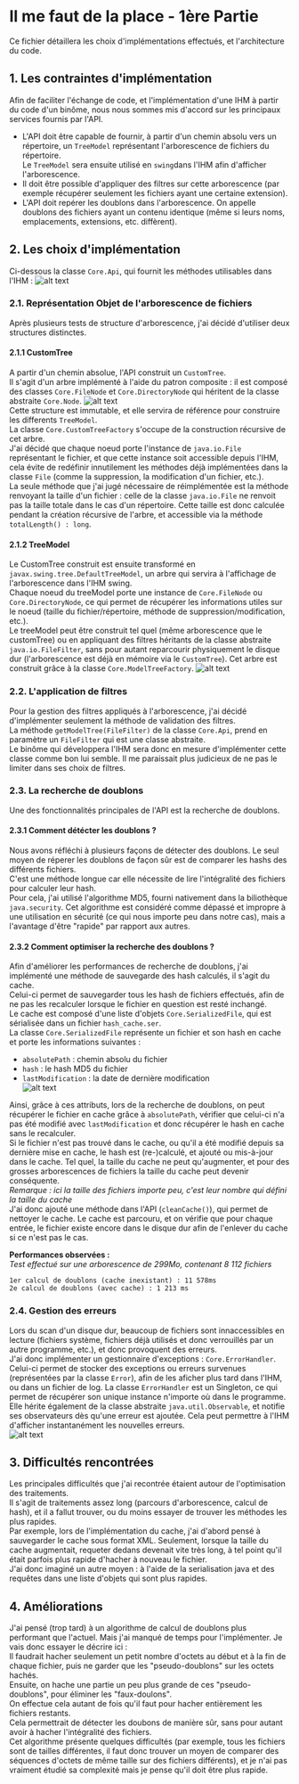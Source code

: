 # Il me faut de la place - 1ère Partie
Ce fichier détaillera les choix d'implémentations effectués, et l'architecture du code.
## 1. Les contraintes d'implémentation  
Afin de faciliter l'échange de code, et l'implémentation d'une IHM à partir du code d'un binôme, nous nous sommes mis d'accord sur les principaux services fournis par l'API.  
+ L'API doit être capable de fournir, à partir d'un chemin absolu vers un répertoire, un `TreeModel` représentant l'arborescence de fichiers du répertoire.  
Le `TreeModel` sera ensuite utilisé en `swing`dans l'IHM afin d'afficher l'arborescence.
+ Il doit être possible d'appliquer des filtres sur cette arborescence (par exemple récupérer seulement les fichiers ayant une certaine extension).
+ L'API doit repérer les doublons dans l'arborescence. On appelle doublons des fichiers ayant un contenu identique (même si leurs noms, emplacements, extensions, etc. diffèrent).   
## 2. Les choix d'implémentation 
Ci-dessous la classe `Core.Api`, qui fournit les méthodes utilisables dans l'IHM : 
![alt text](img/Api.png)  
### 2.1. Représentation Objet de l'arborescence de fichiers
Après plusieurs tests de structure d'arborescence, j'ai décidé d'utiliser deux structures distinctes.  
#### 2.1.1 CustomTree
A partir d'un chemin absolue, l'API construit un `CustomTree`.  
Il s'agit d'un arbre implémenté à l'aide du patron composite : il est composé des classes `Core.FileNode` et `Core.DirectoryNode` qui héritent de la classe abstraite `Core.Node`.
![alt text](img/CustomTree.png)  
Cette structure est immutable, et elle servira de référence pour construire les differents `TreeModel`.    
La classe `Core.CustomTreeFactory` s'occupe de la construction récursive de cet arbre.  
J'ai décidé que chaque noeud porte l'instance de `java.io.File` représentant le fichier, et que cette instance soit accessible depuis l'IHM, cela évite de redéfinir innutilement les méthodes déjà implémentées dans la classe `File` (comme la suppression, la modification d'un fichier, etc.).  
La seule méthode que j'ai jugé nécessaire de réimplémentée est la méthode renvoyant la taille d'un fichier : celle de la classe `java.io.File` ne renvoit pas la taille totale dans le cas d'un répertoire. Cette taille est donc calculée pendant la création récursive de l'arbre, et accessible via la méthode `totalLength() : long`. 
#### 2.1.2 TreeModel
Le CustomTree construit est ensuite transformé en `javax.swing.tree.DefaultTreeModel`, un arbre qui servira à l'affichage de l'arborescence dans l'IHM swing.  
Chaque noeud du treeModel porte une instance de `Core.FileNode` ou `Core.DirectoryNode`, ce qui permet de récupérer les informations utiles sur le noeud (taille du fichier/répertoire, méthode de suppression/modification, etc.).  
Le treeModel peut être construit tel quel (même arborescence que le customTree) ou en appliquant des filtres héritants de la classe abstraite `java.io.FileFilter`, sans pour autant reparcourir physiquement le disque dur (l'arborescence est déjà en mémoire via le `CustomTree`).
Cet arbre est construit grâce à la classe `Core.ModelTreeFactory`.
![alt text](img/ModelTree.png)  
### 2.2. L'application de filtres
Pour la gestion des filtres appliqués à l'arborescence, j'ai décidé d'implémenter seulement la méthode de validation des filtres.  
La méthode `getModelTree(FileFilter)` de la classe `Core.Api`, prend en paramètre un `FileFilter` qui est une classe abstraite.  
Le binôme qui développera l'IHM sera donc en mesure d'implémenter cette classe comme bon lui semble. Il me paraissait plus judicieux de ne pas le limiter dans ses choix de filtres.
### 2.3. La recherche de doublons 
Une des fonctionnalités principales de l'API est la recherche de doublons.
#### 2.3.1 Comment détécter les doublons ?
Nous avons réfléchi à plusieurs façons de détecter des doublons. Le seul moyen de réperer les doublons de façon sûr est de comparer les hashs des différents fichiers.  
C'est une méthode longue car elle nécessite de lire l'intégralité des fichiers pour calculer leur hash.  
Pour cela, j'ai utilisé l'algorithme MD5, fourni nativement dans la biliothèque `java.security`. Cet algorithme est considéré comme dépassé et impropre à une utilisation en sécurité (ce qui nous importe peu dans notre cas), mais a l'avantage d'être "rapide" par rapport aux autres.   
#### 2.3.2 Comment optimiser la recherche des doublons ?
Afin d'améliorer les performances de recherche de doublons, j'ai implémenté une méthode de sauvegarde des hash calculés, il s'agit du cache.  
Celui-ci permet de sauvegarder tous les hash de fichiers effectués, afin de ne pas les recalculer lorsque le fichier en question est resté inchangé.  
Le cache est composé d'une liste d'objets `Core.SerializedFile`, qui est sérialisée dans un fichier `hash_cache.ser`.    
La classe `Core.SerializedFile` représente un fichier et son hash en cache et porte les informations suivantes :
+ `absolutePath` : chemin absolu du fichier 
+ `hash` : le hash MD5 du fichier
+ `lastModification` : la date de dernière modification  
![alt text](img/SerializedFile.png)    

Ainsi, grâce à ces attributs, lors de la recherche de doublons, on peut récupérer le fichier en cache grâce à `absolutePath`, vérifier que celui-ci n'a pas été modifié avec `lastModification` et donc récupérer le hash en cache sans le recalculer.    
Si le fichier n'est pas trouvé dans le cache, ou qu'il a été modifié depuis sa dernière mise en cache, le hash est (re-)calculé, et ajouté ou mis-à-jour dans le cache. 
Tel quel, la taille du cache ne peut qu'augmenter, et pour des grosses arborescences de fichiers la taille du cache peut devenir conséquente.  
*Remarque : ici la taille des fichiers importe peu, c'est leur nombre qui défini la taille du cache*  
J'ai donc ajouté une méthode dans l'API (`cleanCache()`), qui permet de nettoyer le cache. Le cache est parcouru, et on vérifie que pour chaque entrée, le fichier existe encore dans le disque dur afin de l'enlever du cache si ce n'est pas le cas.        

**Performances observées :**  
*Test effectué sur une arborescence de 299Mo, contenant 8 112 fichiers* 
```
1er calcul de doublons (cache inexistant) : 11 578ms
2e calcul de doublons (avec cache) : 1 213 ms
```
 
### 2.4. Gestion des erreurs  
Lors du scan d'un disque dur, beaucoup de fichiers sont innaccessibles en lecture (fichiers système, fichiers déjà utilisés et donc verrouillés par un autre programme, etc.), et donc provoquent des erreurs.  
J'ai donc implémenter un gestionnaire d'exceptions : `Core.ErrorHandler`. Celui-ci permet de stocker des exceptions ou erreurs survenues (représentées par la classe `Error`), afin de les aficher plus tard dans l'IHM, ou dans un fichier de log.
La classe `ErrorHandler` est un Singleton, ce qui permet de récupérer son unique instance n'importe où dans le programme.  
Elle hérite également de la classe abstraite `java.util.Observable`, et notifie ses observateurs dès qu'une erreur est ajoutée. Cela peut permettre à l'IHM d'afficher instantanément les nouvelles erreurs.  
![alt text](img/Error.png)      

## 3. Difficultés rencontrées
Les principales difficultés que j'ai recontrée étaient autour de l'optimisation des traitements.  
Il s'agit de traitements assez long (parcours d'arborescence, calcul de hash), et il a fallut trouver, ou du moins essayer de trouver les méthodes les plus rapides.  
Par exemple, lors de l'implémentation du cache, j'ai d'abord pensé à sauvegarder le cache sous format XML. Seulement, lorsque la taille du cache augmentait, requeter dedans devenait vite très long, à tel point qu'il était parfois plus rapide d'hacher à nouveau le fichier.  
J'ai donc imaginé un autre moyen : à l'aide de la serialisation java et des requêtes dans une liste d'objets qui sont plus rapides.  
  
## 4. Améliorations
J'ai pensé (trop tard) à un algorithme de calcul de doublons plus performant que l'actuel. Mais j'ai manqué de temps pour l'implémenter. Je vais donc essayer le décrire ici :  
Il faudrait hacher seulement un petit nombre d'octets au début et à la fin de chaque fichier, puis ne garder que les "pseudo-doublons" sur les octets hachés.  
Ensuite, on hache une partie un peu plus grande de ces "pseudo-doublons", pour éliminer les "faux-doulons".  
On effectue cela autant de fois qu'il faut pour hacher entièrement les fichiers restants.   
Cela permettrait de détecter les doubons de manière sûr, sans pour autant avoir à hacher l'intégralité des fichiers.  
Cet algorithme présente quelques difficultés (par exemple, tous les fichiers sont de tailles différentes, il faut donc trouver un moyen de comparer des séquences d'octets de même taille sur des fichiers différents), et je n'ai pas vraiment étudié sa complexité mais je pense qu'il doit être plus rapide. 


